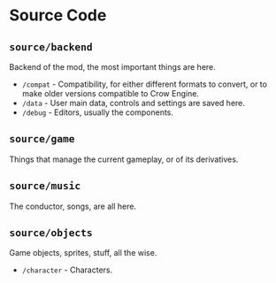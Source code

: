 # Source Code

## `source/backend`

Backend of the mod, the most important things are here.

* `/compat` - Compatibility, for either different formats to convert, or to make older versions compatible to Crow Engine.
* `/data` - User main data, controls and settings are saved here.
* `/debug` - Editors, usually the components.

## `source/game`

Things that manage the current gameplay, or of its derivatives.

## `source/music`

The conductor, songs, are all here.

## `source/objects`

Game objects, sprites, stuff, all the wise.

* `/character` - Characters.

